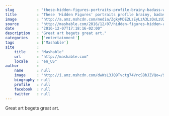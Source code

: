 ```yaml
---
slug          : "these-hidden-figures-portraits-profile-brainy-badass-women"
title         : "These 'Hidden Figures' portraits profile brainy, badass women"
image         : "http://a.amz.mshcdn.com/media/ZgkyMDE2LzEyLzA3LzQxLzU2ZTFkNjJkNDE1MDQ5ZTg4NmI5MjBiZTdiM2YyODFjLjI1OWVjLmpwZwpwCXRodW1iCTEyMDB4NjMwCmUJanBn/d270cdcc/474/56e1d62d415049e886b920be7b3f281c.jpg"
source        : "http://mashable.com/2016/12/07/hidden-figures-hidden-artists/"
date          : "2016-12-07T17:18:16-02:00"
description   : "Great art begets great art."
categories    : ['entertainment']
tags          : ['Mashable']
site          :
    title     : "Mashable"
    url       : "http://mashable.com"
    locale    : "en_US"
author        :
    name      : null
    image     : "http://i.amz.mshcdn.com/dwWsL3JQ9Tvctg74VrcSBbJZVQo=/90x90/2016%2F09%2F16%2Fc4%2Fhttpsd2mhye01h4nj2n.cloudfront.netmediaZgkyMDE1LzA5.af8ec.png"
    biography : null
    profile   : null
    facebook  : null
    twitter   : null
---
```


Great art begets great art.
